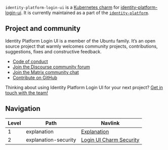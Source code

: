 `identity-platform-login-ui` is a [Kubernetes charm](https://juju.is/docs/olm/charmed-operator) for [identity-platform-login-ui](https://github.com/canonical/identity-platform-login-ui). It is currently maintained as a part of the [`identity-platform`](https://charmhub.io/topics/canonical-identity-platform).

## Project and community

Identity Platform Login UI is a member of the Ubuntu family. It’s an open source project that warmly welcomes community projects, contributions, suggestions, fixes and constructive feedback.

- [Code of conduct](https://ubuntu.com/community/code-of-conduct)
- [Join the Discourse community forum](https://discourse.charmhub.io/tag/identity)
- [Join the Matrix community chat](https://matrix.to/#/!nRbdoDYxdQndEfzlJi:ubuntu.com?via=ubuntu.com)
- [Contribute on GitHub](https://github.com/canonical/identity-platform-login-ui-operator)

Thinking about using Identity Platform Login UI for your next project? [Get in touch with the team!](https://chat.charmhub.io/charmhub/channels/iam-platform)

## Navigation

| Level | Path                 | Navlink                             |
| ----- | -------------------- | ----------------------------------- |
| 1     | explanation          | [Explanation](/t/15712)             |
| 2     | explanation-security | [Login UI Charm Security](/t/15713) |
